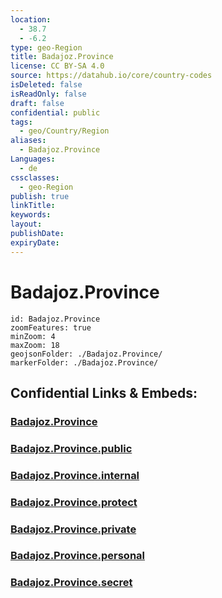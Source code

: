 ```yaml
---
location:
  - 38.7
  - -6.2
type: geo-Region
title: Badajoz.Province
license: CC BY-SA 4.0
source: https://datahub.io/core/country-codes
isDeleted: false
isReadOnly: false
draft: false
confidential: public
tags:
  - geo/Country/Region
aliases:
  - Badajoz.Province
Languages:
  - de
cssclasses:
  - geo-Region
publish: true
linkTitle:
keywords:
layout:
publishDate:
expiryDate:
---
```


# Badajoz.Province

```leaflet
id: Badajoz.Province
zoomFeatures: true 
minZoom: 4 
maxZoom: 18
geojsonFolder: ./Badajoz.Province/
markerFolder: ./Badajoz.Province/
```


## Confidential Links & Embeds: 

### [Badajoz.Province](/_Standards/Earth/Continent/Europe/Europe~South/Spain/Provinces~Spain/Extremadura/Badajoz.Province.md) 

### [Badajoz.Province.public](/_public/Earth/Continent/Europe/Europe~South/Spain/Provinces~Spain/Extremadura/Badajoz.Province.public.md) 

### [Badajoz.Province.internal](/_internal/Earth/Continent/Europe/Europe~South/Spain/Provinces~Spain/Extremadura/Badajoz.Province.internal.md) 

### [Badajoz.Province.protect](/_protect/Earth/Continent/Europe/Europe~South/Spain/Provinces~Spain/Extremadura/Badajoz.Province.protect.md) 

### [Badajoz.Province.private](/_private/Earth/Continent/Europe/Europe~South/Spain/Provinces~Spain/Extremadura/Badajoz.Province.private.md) 

### [Badajoz.Province.personal](/_personal/Earth/Continent/Europe/Europe~South/Spain/Provinces~Spain/Extremadura/Badajoz.Province.personal.md) 

### [Badajoz.Province.secret](/_secret/Earth/Continent/Europe/Europe~South/Spain/Provinces~Spain/Extremadura/Badajoz.Province.secret.md)

